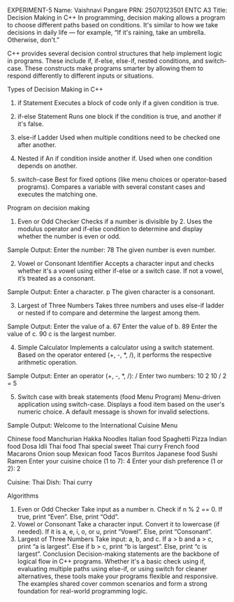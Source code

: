 EXPERIMENT-5
Name: Vaishnavi Pangare
PRN: 25070123501
ENTC A3
Title: Decision Making in C++
In programming, decision making allows a program to choose different paths based on conditions. It's similar to how we take decisions in daily life — for example, “If it's raining, take an umbrella. Otherwise, don't.”

C++ provides several decision control structures that help implement logic in programs. These include if, if-else, else-if, nested conditions, and switch-case. These constructs make programs smarter by allowing them to respond differently to different inputs or situations.

Types of Decision Making in C++
1. if Statement
Executes a block of code only if a given condition is true.

2. if-else Statement
Runs one block if the condition is true, and another if it's false.

3. else-if Ladder
Used when multiple conditions need to be checked one after another.

4. Nested if
An if condition inside another if. Used when one condition depends on another.

5. switch-case
Best for fixed options (like menu choices or operator-based programs). Compares a variable with several constant cases and executes the matching one.

Program on decision making
1. Even or Odd Checker
Checks if a number is divisible by 2. Uses the modulus operator and if-else condition to determine and display whether the number is even or odd.

Sample Output:
Enter the number: 78
The given number is even number.

2. Vowel or Consonant Identifier
Accepts a character input and checks whether it's a vowel using either if-else or a switch case. If not a vowel, it’s treated as a consonant.

Sample Output:
Enter a character. p The given character is a consonant.

3. Largest of Three Numbers
Takes three numbers and uses else-if ladder or nested if to compare and determine the largest among them.

Sample Output:
Enter the value of a. 67
Enter the value of b. 89
Enter the value of c. 90
c is the largest number.

4. Simple Calculator
Implements a calculator using a switch statement. Based on the operator entered (+, -, *, /), it performs the respective arithmetic operation.

Sample Output:
Enter an operator (+, -, *, /): /
Enter two numbers: 10 2
10 / 2 = 5

5. Switch case with break statements (food Menu Program)
Menu-driven application using switch-case. Displays a food item based on the user's numeric choice. A default message is shown for invalid selections.

Sample Output:
Welcome to the International Cuisine Menu

Chinese food
Manchurian
Hakka Noodles
Italian food
Spaghetti
Pizza
Indian food
Dosa
Idli
Thai food
Thai special sweet
Thai curry
French food
Macarons
Onion soup
Mexican food
Tacos
Burritos
Japanese food
Sushi
Ramen
Enter your cuisine choice (1 to 7): 4
Enter your dish preference (1 or 2): 2

Cuisine: Thai
Dish: Thai curry

Algorithms
1. Even or Odd Checker
Take input as a number n.
Check if n % 2 == 0.
If true, print “Even”.
Else, print “Odd”.
2. Vowel or Consonant
Take a character input.
Convert it to lowercase (if needed).
If it is a, e, i, o, or u, print “Vowel”.
Else, print “Consonant”.
3. Largest of Three Numbers
Take input: a, b, and c.
If a > b and a > c, print “a is largest”.
Else if b > c, print “b is largest”.
Else, print “c is largest”.
Conclusion
Decision-making statements are the backbone of logical flow in C++ programs. Whether it's a basic check using if, evaluating multiple paths using else-if, or using switch for cleaner alternatives, these tools make your programs flexible and responsive. The examples shared cover common scenarios and form a strong foundation for real-world programming logic.
